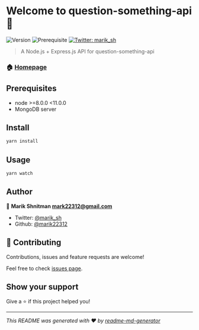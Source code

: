 # Welcome to question-something-api 👋
![Version](https://img.shields.io/badge/version-1.0.0-blue.svg?cacheSeconds=2592000)
![Prerequisite](https://img.shields.io/badge/node-%3E%3D8.0.0%20%3C11.0.0-blue.svg)
[![Twitter: marik_sh](https://img.shields.io/twitter/follow/marik_sh.svg?style=social)](https://twitter.com/marik_sh)

> A Node.js + Express.js API for question-something-api

### 🏠 [Homepage](https://github.com/marik22312/question-something-api)

## Prerequisites

- node >=8.0.0 <11.0.0
- MongoDB server

## Install

```sh
yarn install
```

## Usage
 
```sh
yarn watch
```
## Author

👤 **Marik Shnitman <mark22312@gmail.com>**

* Twitter: [@marik_sh](https://twitter.com/marik_sh)
* Github: [@marik22312](https://github.com/marik22312)

## 🤝 Contributing

Contributions, issues and feature requests are welcome!

Feel free to check [issues page](https://github.com/marik22312/question-something-api/issues).

## Show your support

Give a ⭐️ if this project helped you!


***
_This README was generated with ❤️ by [readme-md-generator](https://github.com/kefranabg/readme-md-generator)_
